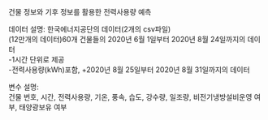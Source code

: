 건물 정보와 기후 정보를 활용한 전력사용량 예측

데이터 설명: 한국에너지공단의 데이터(2개의 csv파일)  
(12만개의 데이터)60개 건물들의 2020년 6월 1일부터 2020년 8월 24일까지의 데이터  
-1시간 단위로 제공  
-전력사용량(kWh)포함, +2020년 8월 25일부터 2020년 8월 31일까지의 데이터  
  


변수 설명:   
건물 번호, 시간, 전력사용량, 기온, 풍속, 습도, 강수량, 일조량, 
비전기냉방설비운영 여부, 태양광보유 여부

